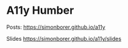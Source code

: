 # A11y Humber

Posts: https://simonborer.github.io/a11y

Slides https://simonborer.github.io/a11y/slides
